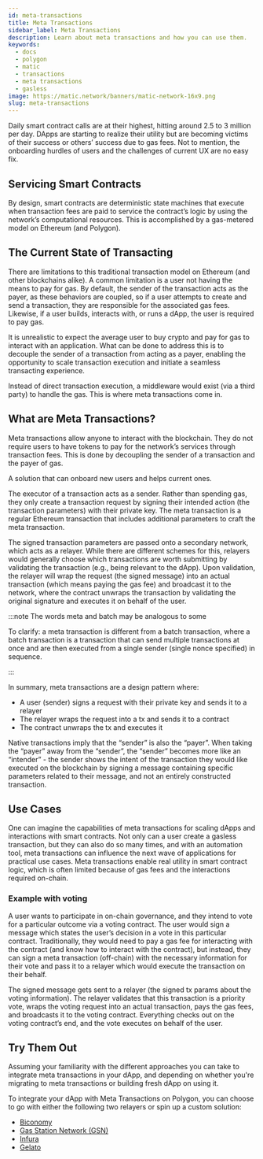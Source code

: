 ```yaml
---
id: meta-transactions
title: Meta Transactions
sidebar_label: Meta Transactions
description: Learn about meta transactions and how you can use them.
keywords:
  - docs
  - polygon
  - matic
  - transactions
  - meta transactions
  - gasless
image: https://matic.network/banners/matic-network-16x9.png
slug: meta-transactions
---
```


Daily smart contract calls are at their highest, hitting around 2.5 to 3 million per day. 
DApps are starting to realize their utility but are becoming victims of their success or others’ 
success due to gas fees. Not to mention, the onboarding hurdles of users and the challenges of current 
UX are no easy fix.

## Servicing Smart Contracts

By design, smart contracts are deterministic state machines that execute when transaction fees are 
paid to service the contract’s logic by using the network’s computational resources. 
This is accomplished by a gas-metered model on Ethereum (and Polygon).

## The Current State of Transacting

There are limitations to this traditional transaction model on Ethereum (and other blockchains alike). 
A common limitation is a user not having the means to pay for gas. By default, the sender of the 
transaction acts as the payer, as these behaviors are coupled, so if a user attempts to create and send 
a transaction, they are responsible for the associated gas fees. Likewise, if a user builds, interacts 
with, or runs a dApp, the user is required to pay gas.

It is unrealistic to expect the average user to buy crypto and pay for gas to interact with an 
application. What can be done to address this is to decouple the sender of a transaction from acting 
as a payer, enabling the opportunity to scale transaction execution and initiate a seamless transacting 
experience.

Instead of direct transaction execution, a middleware would exist (via a third party) to handle the gas. 
This is where meta transactions come in. 

## What are Meta Transactions?

Meta transactions allow anyone to interact with the blockchain. They do not require users to have 
tokens to pay for the network’s services through transaction fees. This is done by decoupling the 
sender of a transaction and the payer of gas. 

A solution that can onboard new users and helps current ones.

The executor of a transaction acts as a sender. Rather than spending gas, they only create a 
transaction request by signing their intended action (the transaction parameters) with their private 
key. The meta transaction is a regular Ethereum transaction that includes additional parameters to craft 
the meta transaction.

The signed transaction parameters are passed onto a secondary network, which acts as a relayer. 
While there are different schemes for this, relayers would generally choose which transactions are worth 
submitting by validating the transaction (e.g., being relevant to the dApp). Upon validation, the relayer 
will wrap the request (the signed message) into an actual transaction (which means paying the gas fee) 
and broadcast it to the network, where the contract unwraps the transaction by validating the original 
signature and executes it on behalf of the user.

:::note The words meta and batch may be analogous to some

To clarify: a meta transaction is different from a batch transaction, where a batch transaction is 
a transaction that can send multiple transactions at once and are then executed from a single sender 
(single nonce specified) in sequence.

:::

In summary, meta transactions are a design pattern where:

* A user (sender) signs a request with their private key and sends it to a relayer
* The relayer wraps the request into a tx and sends it to a contract 
* The contract unwraps the tx and executes it

Native transactions imply that the “sender” is also the “payer”. When taking the “payer” away from 
the “sender”, the “sender” becomes more like an “intender” - the sender shows the intent of the transaction 
they would like executed on the blockchain by signing a message containing specific parameters related to 
their message, and not an entirely constructed transaction.

## Use Cases

One can imagine the capabilities of meta transactions for scaling dApps and interactions with smart contracts. 
Not only can a user create a gasless transaction, but they can also do so many times, and with an automation 
tool, meta transactions can influence the next wave of applications for practical use cases. Meta transactions 
enable real utility in smart contract logic, which is often limited because of gas fees and the interactions 
required on-chain.

### Example with voting

A user wants to participate in on-chain governance, and they intend to vote for a particular outcome via a 
voting contract. The user would sign a message which states the user’s decision in a vote in this particular 
contract. Traditionally, they would need to pay a gas fee for interacting with the contract (and know how to 
interact with the contract), but instead, they can sign a meta transaction (off-chain) with the necessary 
information for their vote and pass it to a relayer which would execute the transaction on their behalf. 

The signed message gets sent to a relayer (the signed tx params about the voting information). The relayer 
validates that this transaction is a priority vote, wraps the voting request into an actual transaction, 
pays the gas fees, and broadcasts it to the voting contract. Everything checks out on the voting contract’s 
end, and the vote executes on behalf of the user.

## Try Them Out

Assuming your familiarity with the different approaches you can take to integrate meta transactions in your 
dApp, and depending on whether you're migrating to meta transactions or building fresh dApp on using it.

To integrate your dApp with Meta Transactions on Polygon, you can choose to go with either the following two 
relayers or spin up a custom solution:

* [Biconomy](https://docs.biconomy.io/products/enable-gasless-transactions)
* [Gas Station Network (GSN)](https://docs.opengsn.org/#ethereum-gas-station-network-gsn)
* [Infura](https://infura.io/product/ethereum/transactions-itx)
* [Gelato](https://docs.gelato.network/developer-products/gelato-relay-sdk)
